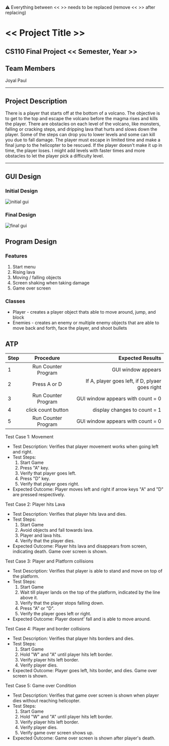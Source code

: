 
:warning: Everything between << >> needs to be replaced (remove << >> after replacing)

# << Project Title >>
## CS110 Final Project  << Semester, Year >>

## Team Members

Joyal Paul

*** 

## Project Description

There is a player that starts off at the bottom of a volcano. The objective is to get to the top and escape the volcano before the magma rises and kills the player. 
There are obstacles on each level of the volcano, like monsters, falling or cracking steps, and dripping lava that hurts and slows down the player. 
Some of the steps can drop you to lower levels and some can kill you due to fall damage. The player must escape in limited time and make a final jump to the helicopter to be rescued. 
If the player doesn't make it up in time, the player loses. I might add levels with faster times and more obstacles to let the player pick a difficulty level. 

***    

## GUI Design

### Initial Design

![initial gui](gui-1.jpg)

### Final Design

![final gui](assets/finalgui.jpg)

## Program Design

### Features

1. Start menu
2. Rising lava
3. Moving / falling objects
4. Screen shaking when taking damage
5. Game over screen

### Classes

- Player - creates a player object thats able to move around, jump, and block
- Enemies - creates an enemy or multiple enemy objects that are able to move back and forth, face the player, and shoot bullets

## ATP

| Step                 |Procedure             |Expected Results                   |
|----------------------|:--------------------:|----------------------------------:|
|  1                   | Run Counter Program  |GUI window appears                 |
|  2                   | Press A or D         |If A, player goes left, if D, plyaer goes right      |
|  3                   | Run Counter Program  |GUI window appears with count = 0  |
|  4                   | click count button   | display changes to count = 1      |
|  5                   | Run Counter Program  |GUI window appears with count = 0  |

Test Case 1: Movement
 - Test Description: Verifies that player movement works when going left and right.
 - Test Steps:
    1. Start Game
    2. Press "A" key.
    3. Verify that player goes left.
    4. Press "D" key.
    5. Verify that player goes right. 
 - Expected Outcome: Player moves left and right if arrow keys "A" and "D" are pressed respectively.  

Test Case 2: Player hits Lava
 - Test Description: Verifies that player hits lava and dies. 
 - Test Steps:
    1. Start Game
    2. Avoid objects and fall towards lava.
    3. Player and lava hits.
    4. Verify that the player dies.
 - Expected Outcome: Player hits lava and disappears from screen, indicating death. Game over screen is shown. 

Test Case 3: Player and Platform collisions
 - Test Description: Verifies that player is able to stand and move on top of the platform.
 - Test Steps:
    1. Start Game
    2. Wait till player lands on the top of the platform, indicated by the line above it.
    3. Verify that the player stops falling down. 
    4. Press "A" or "D".
    5. Verify the player goes left or right. 
 - Expected Outcome: Player doesnt' fall and is able to move around. 

Test Case 4: Player and border collisions
 - Test Description: Verifies that player hits borders and dies. 
 - Test Steps:
    1. Start Game
    2. Hold "W" and "A" until player hits left border.
    3. Verify player hits left border. 
    4. Verify player dies.  
 - Expected Outcome: Player goes left, hits border, and dies. Game over screen is shown. 

Test Case 5: Game over Condition
 - Test Description: Verifies that game over screen is shown when player dies without reaching helicopter. 
 - Test Steps:
    1. Start Game
    2. Hold "W" and "A" until player hits left border.
    3. Verify player hits left border. 
    4. Verify player dies.
    5. Verify game over screen shows up.  
 - Expected Outcome: Game over screen is shown after player's death. 


